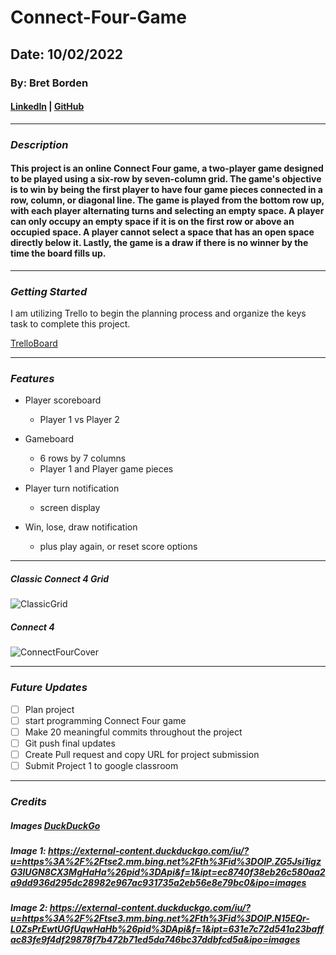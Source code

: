 # Connect-Four-Game

## Date: 10/02/2022

### By: Bret Borden

#### [LinkedIn](www.linkedin.com) | [GitHub](www.github.com)

---

### **_Description_**

#### This project is an online Connect Four game, a two-player game designed to be played using a six-row by seven-column grid. The game's objective is to win by being the first player to have four game pieces connected in a row, column, or diagonal line. The game is played from the bottom row up, with each player alternating turns and selecting an empty space. A player can only occupy an empty space if it is on the first row or above an occupied space. A player cannot select a space that has an open space directly below it. Lastly, the game is a draw if there is no winner by the time the board fills up.

---

### **_Getting Started_**

I am utilizing Trello to begin the planning process and organize the keys task to complete this project.

[TrelloBoard](https://trello.com/invite/b/G2YIjiFZ/94aa24b4cacbf9cc5b444ac75d19f22d/week-3-connect-four-game)

---

### **_Features_**

- Player scoreboard

  - Player 1 vs Player 2

- Gameboard

  - 6 rows by 7 columns
  - Player 1 and Player game pieces

- Player turn notification

  - screen display

- Win, lose, draw notification
  - plus play again, or reset score options

---

##### Classic Connect 4 Grid

![ClassicGrid](https://external-content.duckduckgo.com/iu/?u=https%3A%2F%2Ftse2.mm.bing.net%2Fth%3Fid%3DOIP.ZG5Jsi1igzG3lUGN8CX3MgHaHa%26pid%3DApi&f=1&ipt=ec8740f38eb26c580aa2a9dd936d295dc28982e967ac931735a2eb56e8e79bc0&ipo=images)

##### Connect 4

![ConnectFourCover](https://external-content.duckduckgo.com/iu/?u=https%3A%2F%2Ftse3.mm.bing.net%2Fth%3Fid%3DOIP.N15EQr-L0ZsPrEwtUGfUqwHaHb%26pid%3DApi&f=1&ipt=631e7c72d541a23baffac83fe9f4df29878f7b472b71ed5da746bc37ddbfcd5a&ipo=images)

---

### **_Future Updates_**

- [ ] Plan project
- [ ] start programming Connect Four game
- [ ] Make 20 meaningful commits throughout the project
- [ ] Git push final updates
- [ ] Create Pull request and copy URL for project submission
- [ ] Submit Project 1 to google classroom

---

### **_Credits_**

##### Images [DuckDuckGo](https://duckduckgo.com)

##### Image 1: https://external-content.duckduckgo.com/iu/?u=https%3A%2F%2Ftse2.mm.bing.net%2Fth%3Fid%3DOIP.ZG5Jsi1igzG3lUGN8CX3MgHaHa%26pid%3DApi&f=1&ipt=ec8740f38eb26c580aa2a9dd936d295dc28982e967ac931735a2eb56e8e79bc0&ipo=images

##### Image 2: https://external-content.duckduckgo.com/iu/?u=https%3A%2F%2Ftse3.mm.bing.net%2Fth%3Fid%3DOIP.N15EQr-L0ZsPrEwtUGfUqwHaHb%26pid%3DApi&f=1&ipt=631e7c72d541a23baffac83fe9f4df29878f7b472b71ed5da746bc37ddbfcd5a&ipo=images
